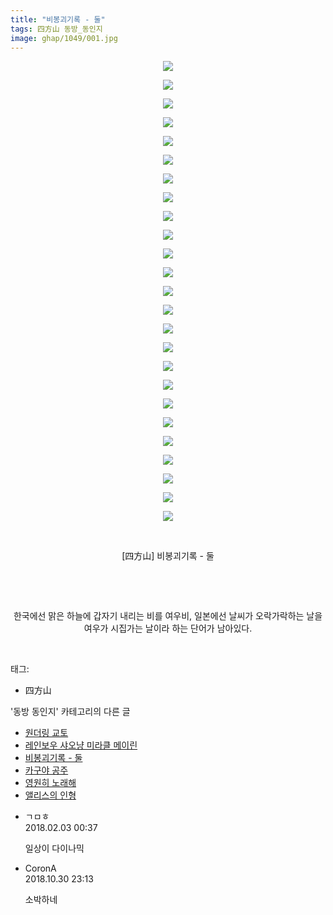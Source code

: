 ```yaml
---
title: "비봉괴기록 - 둘"
tags: 四方山 동방_동인지
image: ghap/1049/001.jpg
---
```

<div class="article">
<p style="text-align: center; clear: none; float: none;"><img src="{{ site.nasurl }}/ghap/1049/001.jpg"/></p>
<p style="text-align: center; clear: none; float: none;"><img src="{{ site.nasurl }}/ghap/1049/002.jpg"/></p>
<p style="text-align: center; clear: none; float: none;"><img src="{{ site.nasurl }}/ghap/1049/003.jpg"/></p>
<p style="text-align: center; clear: none; float: none;"><img src="{{ site.nasurl }}/ghap/1049/004.jpg"/></p>
<p style="text-align: center; clear: none; float: none;"><img src="{{ site.nasurl }}/ghap/1049/005.jpg"/></p>
<p style="text-align: center; clear: none; float: none;"><img src="{{ site.nasurl }}/ghap/1049/006.jpg"/></p>
<p style="text-align: center; clear: none; float: none;"><img src="{{ site.nasurl }}/ghap/1049/007.jpg"/></p>
<p style="text-align: center; clear: none; float: none;"><img src="{{ site.nasurl }}/ghap/1049/008.jpg"/></p>
<p style="text-align: center; clear: none; float: none;"><img src="{{ site.nasurl }}/ghap/1049/009.jpg"/></p>
<p style="text-align: center; clear: none; float: none;"><img src="{{ site.nasurl }}/ghap/1049/010.jpg"/></p>
<p style="text-align: center; clear: none; float: none;"><img src="{{ site.nasurl }}/ghap/1049/011.jpg"/></p>
<p style="text-align: center; clear: none; float: none;"><img src="{{ site.nasurl }}/ghap/1049/012.jpg"/></p>
<p style="text-align: center; clear: none; float: none;"><img src="{{ site.nasurl }}/ghap/1049/013.jpg"/></p>
<p style="text-align: center; clear: none; float: none;"><img src="{{ site.nasurl }}/ghap/1049/014.jpg"/></p>
<p style="text-align: center; clear: none; float: none;"><img src="{{ site.nasurl }}/ghap/1049/015.jpg"/></p>
<p style="text-align: center; clear: none; float: none;"><img src="{{ site.nasurl }}/ghap/1049/016.jpg"/></p>
<p style="text-align: center; clear: none; float: none;"><img src="{{ site.nasurl }}/ghap/1049/017.jpg"/></p>
<p style="text-align: center; clear: none; float: none;"><img src="{{ site.nasurl }}/ghap/1049/018.jpg"/></p>
<p style="text-align: center; clear: none; float: none;"><img src="{{ site.nasurl }}/ghap/1049/019.jpg"/></p>
<p style="text-align: center; clear: none; float: none;"><img src="{{ site.nasurl }}/ghap/1049/020.jpg"/></p>
<p style="text-align: center; clear: none; float: none;"><img src="{{ site.nasurl }}/ghap/1049/021.jpg"/></p>
<p style="text-align: center; clear: none; float: none;"><img src="{{ site.nasurl }}/ghap/1049/022.jpg"/></p>
<p style="text-align: center; clear: none; float: none;"><img src="{{ site.nasurl }}/ghap/1049/023.jpg"/></p>
<p style="text-align: center; clear: none; float: none;"><img src="{{ site.nasurl }}/ghap/1049/024.jpg"/></p>
<p style="text-align: center; clear: none; float: none;"><img src="{{ site.nasurl }}/ghap/1049/025.jpg"/></p>
<p style="text-align: center; clear: none; float: none;"><br/></p>
<p style="text-align: center; clear: none; float: none;">[四方山] 비봉괴기록 - 둘</p>
<p style="text-align: center; clear: none; float: none;"><br/></p>
<p style="text-align: center; clear: none; float: none;"><br/></p>
<p style="text-align: center; clear: none; float: none;">한국에선 맑은 하늘에 갑자기 내리는 비를 여우비, 일본에선 날씨가 오락가락하는 날을 여우가 시집가는 날이라 하는 단어가 남아있다.</p>
<p><br/></p>
</div><div class="tagTrail">
<p>태그: </p>
<ul>
<li>四方山</li>
</ul>
</div><div class="another">
<p>'동방 동인지' 카테고리의 다른 글</p>
<ul>
<li><a href="/2016-07-24-ghap_1052">원더링 교토</a></li>
<li><a href="/2016-07-24-ghap_1050">레인보우 샤오냥 미라클 메이린</a></li>
<li><a href="/2016-07-24-ghap_1049">비봉괴기록 - 둘</a></li>
<li><a href="/2016-07-24-ghap_1048">카구야 공주</a></li>
<li><a href="/2016-07-24-ghap_1047">영원히 노래해</a></li>
<li><a href="/2016-07-23-ghap_1046">앨리스의 인형</a></li>
</ul>
</div><div class="cb_module cb_fluid">
<div class="cb_wrt cb_profile">
<div class="comment">
<ul>
<li class="cb_thumb_off" id="comment15190571">
<div class="cb_comment_area">
<div class="cb_info_area">
<div class="cb_section">
<span class="cb_nick_name">ㄱㅁㅎ</span>
</div>
<div class="cb_section">
<span class="cb_date">2018.02.03 00:37 </span>
</div>
</div>
<div class="cb_dsc_comment">
<p class="cb_dsc">
											일상이 다이나믹
										</p>
</div>
</div></li>
<li class="cb_thumb_off" id="comment15365252">
<div class="cb_comment_area">
<div class="cb_info_area">
<div class="cb_section">
<span class="cb_nick_name">CoronA</span>
</div>
<div class="cb_section">
<span class="cb_date">2018.10.30 23:13 </span>
</div>
</div>
<div class="cb_dsc_comment">
<p class="cb_dsc">
											소박하네
										</p>
</div>
</div></li>
</ul>
</div>
</div><!-- commentList close -->
</div>